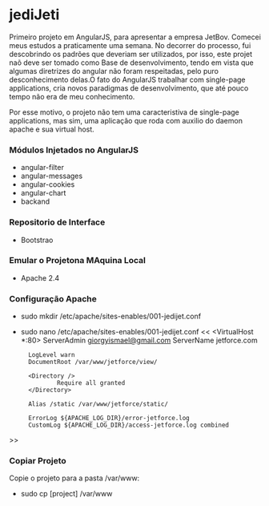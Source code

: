 # jediJeti #

Primeiro projeto em AngularJS, para apresentar a empresa JetBov. Comecei meus estudos a praticamente uma semana. No decorrer do processo, fui descobrindo os padrões que deveriam ser utilizados, por isso, este projet naõ deve ser tomado como Base de desenvolvimento, tendo em vista que algumas diretrizes do angular não foram respeitadas, pelo puro desconhecimento delas.O fato do AngularJS trabalhar com  single-page applications, cria novos paradigmas de desenvolvimento, que até pouco tempo não
era de meu conhecimento.

Por esse motivo, o projeto não tem uma caracteristiva de single-page applications, mas sim, uma aplicação que roda com auxilio do daemon apache e sua virtual host.

### Módulos Injetados no AngularJS ###
* angular-filter
* angular-messages
* angular-cookies
* angular-chart
* backand

### Repositorio de Interface ###
* Bootstrao

### Emular o Projetona MAquina Local ###
* Apache 2.4

### Configuração Apache ###
* sudo mkdir /etc/apache/sites-enables/001-jedijet.conf
* sudo nano /etc/apache/sites-enables/001-jedijet.conf
<<
<VirtualHost *:80>
        ServerAdmin giorgyismael@gmail.com
        ServerName jetforce.com

        LogLevel warn
        DocumentRoot /var/www/jetforce/view/

        <Directory />
                Require all granted
        </Directory>

        Alias /static /var/www/jetforce/static/

        ErrorLog ${APACHE_LOG_DIR}/error-jetforce.log
        CustomLog ${APACHE_LOG_DIR}/access-jetforce.log combined
</VirtualHost>
>>

### Copiar Projeto ###
Copie o projeto para a pasta /var/www:
* sudo cp [project] /var/www
